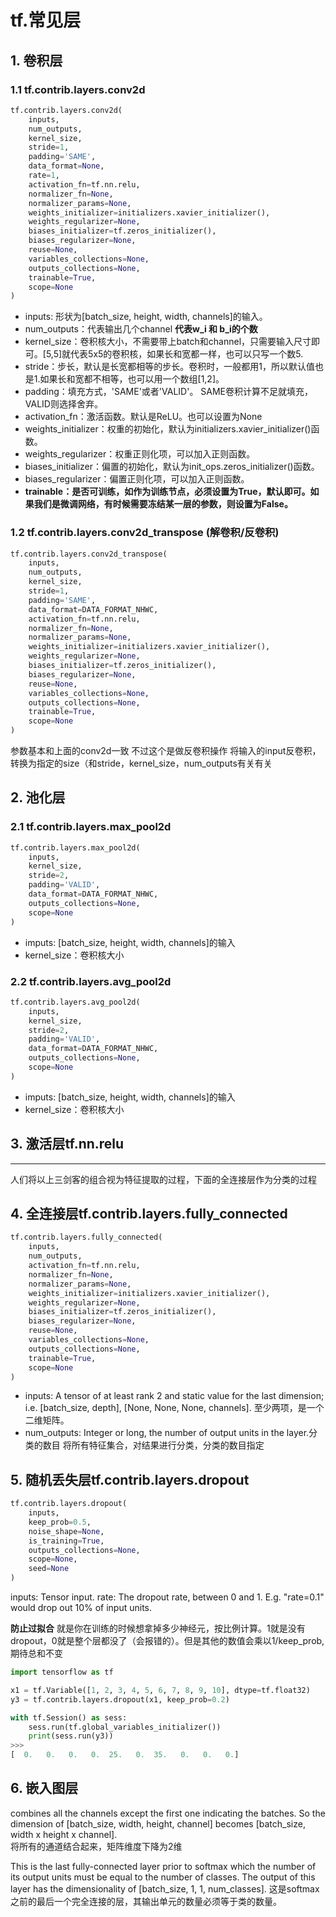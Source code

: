 # tf.常见层

## 1. 卷积层

### 1.1 tf.contrib.layers.conv2d

```python
tf.contrib.layers.conv2d(
    inputs,
    num_outputs,
    kernel_size,
    stride=1,
    padding='SAME',
    data_format=None,
    rate=1,
    activation_fn=tf.nn.relu,
    normalizer_fn=None,
    normalizer_params=None,
    weights_initializer=initializers.xavier_initializer(),
    weights_regularizer=None,
    biases_initializer=tf.zeros_initializer(),
    biases_regularizer=None,
    reuse=None,
    variables_collections=None,
    outputs_collections=None,
    trainable=True,
    scope=None
)
```

+ inputs: 形状为[batch_size, height, width, channels]的输入。
+ num_outputs：代表输出几个channel
**代表w_i 和 b_i的个数**
+ kernel_size：卷积核大小，不需要带上batch和channel，只需要输入尺寸即可。[5,5]就代表5x5的卷积核，如果长和宽都一样，也可以只写一个数5.  
+ stride：步长，默认是长宽都相等的步长。卷积时，一般都用1，所以默认值也是1.如果长和宽都不相等，也可以用一个数组[1,2]。
+ padding：填充方式，'SAME'或者'VALID'。 SAME卷积计算不足就填充，VALID则选择舍弃。
+ activation_fn：激活函数。默认是ReLU。也可以设置为None
+ weights_initializer：权重的初始化，默认为initializers.xavier_initializer()函数。
+ weights_regularizer：权重正则化项，可以加入正则函数。
+ biases_initializer：偏置的初始化，默认为init_ops.zeros_initializer()函数。
+ biases_regularizer：偏置正则化项，可以加入正则函数。
+ **trainable：是否可训练，如作为训练节点，必须设置为True，默认即可。如果我们是微调网络，有时候需要冻结某一层的参数，则设置为False。**

### 1.2 tf.contrib.layers.conv2d_transpose (解卷积/反卷积)

```python
tf.contrib.layers.conv2d_transpose(
    inputs,
    num_outputs,
    kernel_size,
    stride=1,
    padding='SAME',
    data_format=DATA_FORMAT_NHWC,
    activation_fn=tf.nn.relu,
    normalizer_fn=None,
    normalizer_params=None,
    weights_initializer=initializers.xavier_initializer(),
    weights_regularizer=None,
    biases_initializer=tf.zeros_initializer(),
    biases_regularizer=None,
    reuse=None,
    variables_collections=None,
    outputs_collections=None,
    trainable=True,
    scope=None
)
```

参数基本和上面的conv2d一致 不过这个是做反卷积操作
将输入的input反卷积，转换为指定的size（和stride，kernel_size，num_outputs有关有关

## 2. 池化层

### 2.1 tf.contrib.layers.max_pool2d

```python
tf.contrib.layers.max_pool2d(
    inputs,
    kernel_size,
    stride=2,
    padding='VALID',
    data_format=DATA_FORMAT_NHWC,
    outputs_collections=None,
    scope=None
)
```

+ imputs: [batch_size, height, width, channels]的输入
+ kernel_size：卷积核大小

### 2.2 tf.contrib.layers.avg_pool2d

```python
tf.contrib.layers.avg_pool2d(
    inputs,
    kernel_size,
    stride=2,
    padding='VALID',
    data_format=DATA_FORMAT_NHWC,
    outputs_collections=None,
    scope=None
)
```

+ imputs: [batch_size, height, width, channels]的输入
+ kernel_size：卷积核大小

## 3. 激活层tf.nn.relu

-----
人们将以上三剑客的组合视为特征提取的过程，下面的全连接层作为分类的过程

## 4. 全连接层tf.contrib.layers.fully_connected

```python
tf.contrib.layers.fully_connected(
    inputs,
    num_outputs,
    activation_fn=tf.nn.relu,
    normalizer_fn=None,
    normalizer_params=None,
    weights_initializer=initializers.xavier_initializer(),
    weights_regularizer=None,
    biases_initializer=tf.zeros_initializer(),
    biases_regularizer=None,
    reuse=None,
    variables_collections=None,
    outputs_collections=None,
    trainable=True,
    scope=None
)
```

+ inputs: A tensor of at least rank 2 and static value for the last dimension; i.e. [batch_size, depth], [None, None, None, channels]. 至少两项，是一个二维矩阵。
+ num_outputs: Integer or long, the number of output units in the layer.分类的数目
将所有特征集合，对结果进行分类，分类的数目指定

## 5. 随机丢失层tf.contrib.layers.dropout

```python
tf.contrib.layers.dropout(
    inputs,
    keep_prob=0.5,
    noise_shape=None,
    is_training=True,
    outputs_collections=None,
    scope=None,
    seed=None
)
```

inputs: Tensor input.
rate: The dropout rate, between 0 and 1. E.g. "rate=0.1" would drop out 10% of input units.

**防止过拟合**
就是你在训练的时候想拿掉多少神经元，按比例计算。1就是没有dropout，0就是整个层都没了（会报错的）。但是其他的数值会乘以1/keep_prob,期待总和不变

```python
import tensorflow as tf

x1 = tf.Variable([1, 2, 3, 4, 5, 6, 7, 8, 9, 10], dtype=tf.float32)
y3 = tf.contrib.layers.dropout(x1, keep_prob=0.2)

with tf.Session() as sess:
    sess.run(tf.global_variables_initializer())
    print(sess.run(y3))
>>>
[  0.   0.   0.   0.  25.   0.  35.   0.   0.   0.]
```

## 6. 嵌入图层

combines all the channels except the first one indicating the batches. So the dimension of [batch_size, width, height, channel] becomes [batch_size, width x height x channel].  
将所有的通道结合起来，矩阵维度下降为2维

This is the last fully-connected layer prior to softmax which the number of its output units must be equal to the number of classes. The output of this layer has the dimensionality of [batch_size, 1, 1, num_classes].
这是softmax之前的最后一个完全连接的层，其输出单元的数量必须等于类的数量。
